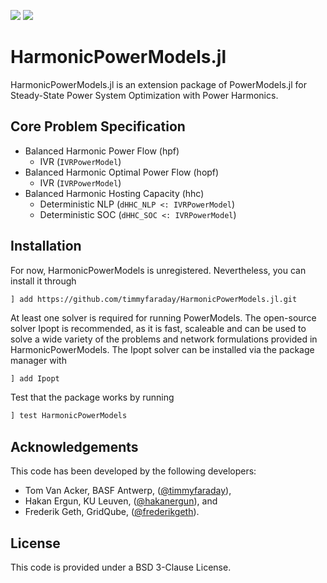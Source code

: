 <a href="https://github.com/timmyfaraday/HarmonicPowerModels.jl/actions?query=workflow%3ACI"><img src="https://github.com/timmyfaraday/HarmonicPowerModels.jl/workflows/CI/badge.svg"></img></a>
<a href="https://timmyfaraday.github.io/HarmonicPowerModels.jl/"><img src="https://github.com/timmyfaraday/HarmonicPowerModels.jl/workflows/Documentation/badge.svg"></img></a>

# HarmonicPowerModels.jl

HarmonicPowerModels.jl is an extension package of PowerModels.jl for Steady-State 
Power System Optimization with Power Harmonics. 

## Core Problem Specification
- Balanced Harmonic Power Flow (hpf)
  - IVR (`IVRPowerModel`)
- Balanced Harmonic Optimal Power Flow (hopf)
  - IVR (`IVRPowerModel`)
- Balanced Harmonic Hosting Capacity (hhc)
  - Deterministic NLP (`dHHC_NLP <: IVRPowerModel`)
  - Deterministic SOC (`dHHC_SOC <: IVRPowerModel`)

## Installation

For now, HarmonicPowerModels is unregistered. Nevertheless, you can install it through

```
] add https://github.com/timmyfaraday/HarmonicPowerModels.jl.git
```

At least one solver is required for running PowerModels.  The open-source solver 
Ipopt is recommended, as it is fast, scaleable and can be used to solve a wide 
variety of the problems and network formulations provided in HarmonicPowerModels. The Ipopt solver can be installed via the package manager with

```julia
] add Ipopt
```

Test that the package works by running

```julia
] test HarmonicPowerModels
```

## Acknowledgements
This code has been developed by the following developers:
  - Tom Van Acker, BASF Antwerp, ([@timmyfaraday](https://github.com/timmyfaraday)), 
  - Hakan Ergun, KU Leuven, ([@hakanergun](https://github.com/hakanergun)), and
  - Frederik Geth, GridQube, ([@frederikgeth](https://github.com/frederikgeth)).

## License
This code is provided under a BSD 3-Clause License.